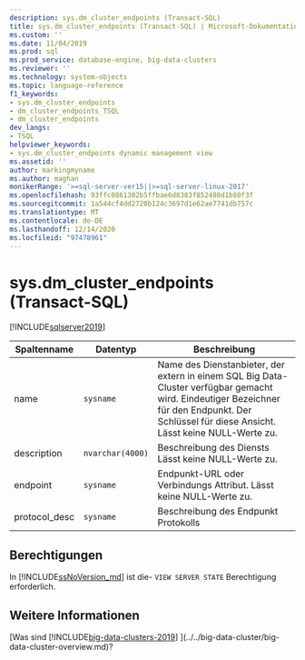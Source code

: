 ```yaml
---
description: sys.dm_cluster_endpoints (Transact-SQL)
title: sys.dm_cluster_endpoints (Transact-SQL) | Microsoft-Dokumentation
ms.custom: ''
ms.date: 11/04/2019
ms.prod: sql
ms.prod_service: database-engine, big-data-clusters
ms.reviewer: ''
ms.technology: system-objects
ms.topic: language-reference
f1_keywords:
- sys.dm_cluster_endpoints
- dm_cluster_endpoints_TSQL
- dm_cluster_endpoints
dev_langs:
- TSQL
helpviewer_keywords:
- sys.dm_cluster_endpoints dynamic management view
ms.assetid: ''
author: markingmyname
ms.author: maghan
monikerRange: '>=sql-server-ver15||>=sql-server-linux-2017'
ms.openlocfilehash: 93ffc0861302b5ffbae6d8383f852480d1b80f3f
ms.sourcegitcommit: 1a544cf4dd2720b124c3697d1e62ae7741db757c
ms.translationtype: MT
ms.contentlocale: de-DE
ms.lasthandoff: 12/14/2020
ms.locfileid: "97478961"
---
```

# <a name="sysdm_cluster_endpoints-transact-sql"></a>sys.dm_cluster_endpoints (Transact-SQL)
[!INCLUDE[sqlserver2019](../../includes/applies-to-version/sqlserver2019.md)]

|Spaltenname|Datentyp|Beschreibung|  
|-----------------|---------------|-----------------|  
|name|`sysname`|Name des Dienstanbieter, der extern in einem SQL Big Data-Cluster verfügbar gemacht wird. Eindeutiger Bezeichner für den Endpunkt. Der Schlüssel für diese Ansicht. Lässt keine NULL-Werte zu. |  
|description|`nvarchar(4000)`|Beschreibung des Diensts Lässt keine NULL-Werte zu. |
|endpoint|`sysname`|Endpunkt-URL oder Verbindungs Attribut. Lässt keine NULL-Werte zu. |
|protocol_desc|`sysname`|Beschreibung des Endpunkt Protokolls |

## <a name="permissions"></a>Berechtigungen

In [!INCLUDE[ssNoVersion_md](../../includes/ssnoversion-md.md)] ist die- `VIEW SERVER STATE` Berechtigung erforderlich.

## <a name="see-also"></a>Weitere Informationen

[Was sind [!INCLUDE[big-data-clusters-2019](../../includes/ssbigdataclusters-ss-nover.md)] ](../../big-data-cluster/big-data-cluster-overview.md)?

